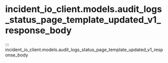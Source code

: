 # incident_io_client.models.audit_logs_status_page_template_updated_v1_response_body

::: incident_io_client.models.audit_logs_status_page_template_updated_v1_response_body
